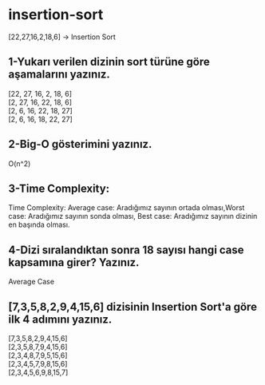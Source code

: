 # insertion-sort
[22,27,16,2,18,6] -> Insertion Sort
## 1-Yukarı verilen dizinin sort türüne göre aşamalarını yazınız.
[22, 27, 16, 2, 18, 6]\
[2, 27, 16, 22, 18, 6]\
[2, 6, 16, 22, 18, 27]\
[2, 6, 16, 18, 22, 27]
## 2-Big-O gösterimini yazınız.
O(n^2)
## 3-Time Complexity:
Time Complexity: Average case: Aradığımız sayının ortada olması,Worst case: Aradığımız sayının sonda olması, Best case: Aradığımız sayının dizinin en başında olması.
## 4-Dizi sıralandıktan sonra 18 sayısı hangi case kapsamına girer? Yazınız.
Average Case
## [7,3,5,8,2,9,4,15,6] dizisinin Insertion Sort'a göre ilk 4 adımını yazınız.
[7,3,5,8,2,9,4,15,6]\
[2,3,5,8,7,9,4,15,6]\
[2,3,4,8,7,9,5,15,6]\
[2,3,4,5,7,9,8,15,6]\
[2,3,4,5,6,9,8,15,7]
